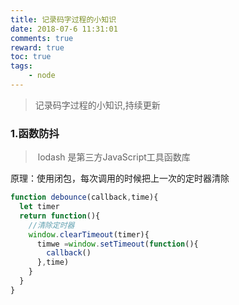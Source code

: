 ```yaml
---
title: 记录码字过程的小知识
date: 2018-07-6 11:31:01
comments: true
reward: true
toc: true
tags:
	- node
---
```


> 记录码字过程的小知识,持续更新

<!--more-->

### 1.函数防抖

> ​	lodash 是第三方JavaScript工具函数库

原理：使用闭包，每次调用的时候把上一次的定时器清除

```javascript
function debounce(callback,time){
  let timer
  return function(){
    //清除定时器
    window.clearTimeout(timer){
      timwe =window.setTimeout(function(){
        callback()
      },time)
    }
  }
}
```

